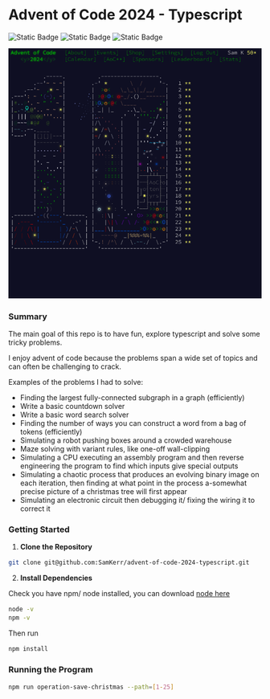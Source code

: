 # Advent of Code 2024 - Typescript

![Static Badge](https://img.shields.io/badge/language-typescript-blue)
![Static Badge](https://img.shields.io/badge/days_completed-25-green)
![Static Badge](https://img.shields.io/badge/christmas_saved-true-green)

![image showing all 50 stars](image-1.png)

### Summary

The main goal of this repo is to have fun, explore typescript and solve some tricky problems.

I enjoy advent of code because the problems span a wide set of topics and can often be challenging to crack. 

Examples of the problems I had to solve:
- Finding the largest fully-connected subgraph in a graph (efficiently)
- Write a basic countdown solver
- Write a basic word search solver
- Finding the number of ways you can construct a word from a bag of tokens (efficiently)
- Simulating a robot pushing boxes around a crowded warehouse
- Maze solving with variant rules, like one-off wall-clipping
- Simulating a CPU executing an assembly program and then reverse engineering the program to find which inputs give special outputs
- Simulating a chaotic process that produces an evolving binary image on each iteration, then finding at what point in the process a-somewhat precise picture of a christmas tree will first appear 
- Simulating an electronic circuit then debugging it/ fixing the wiring it to correct it

### Getting Started

1. **Clone the Repository**

```bash
git clone git@github.com:SamKerr/advent-of-code-2024-typescript.git
```

2. **Install Dependencies**

Check you have npm/ node installed, you can download [node here](https://nodejs.org/en)

```bash
node -v
npm -v
```

Then run

```bash
npm install
```

### Running the Program

```bash
npm run operation-save-christmas --path=[1-25]
```
